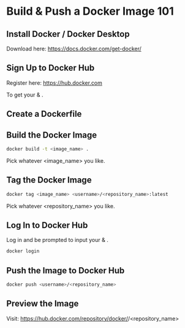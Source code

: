# Build & Push a Docker Image 101

## Install Docker / Docker Desktop

Download here: https://docs.docker.com/get-docker/

## Sign Up to Docker Hub

Register here: https://hub.docker.com

To get your <username> & <password>.

## Create a Dockerfile

## Build the Docker Image

```sh
docker build -t <image_name> .
```

Pick whatever <image_name> you like.

## Tag the Docker Image

```sh
docker tag <image_name> <username>/<repository_name>:latest
```

Pick whatever <repository_name> you like.

## Log In to Docker Hub

Log in and be prompted to input your <username> & <password>.

```sh
docker login
```

## Push the Image to Docker Hub

```sh
docker push <username>/<repository_name>
```

## Preview the Image

Visit: https://hub.docker.com/repository/docker/<username>/<repository_name>
